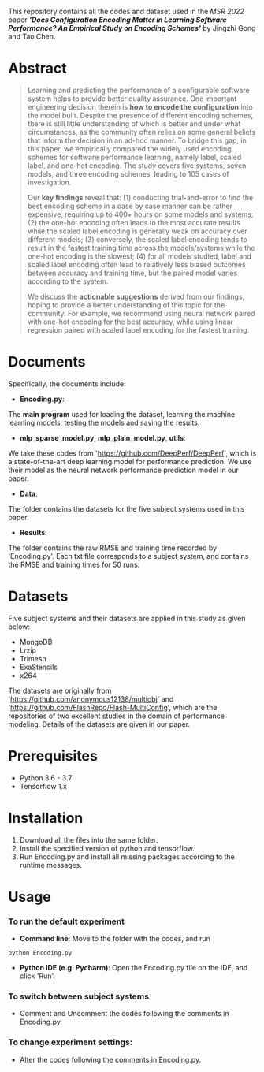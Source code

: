 This repository contains all the codes and dataset used in the *MSR 2022* paper ***'Does Configuration Encoding Matter in Learning Software Performance? An Empirical Study on Encoding Schemes'*** by Jingzhi Gong and Tao Chen. 

# Abstract
>Learning and predicting the performance of a configurable software system helps to provide better quality assurance. One important engineering decision therein is **how to encode the configuration** into the model built. Despite the presence of different encoding schemes, there is still little understanding of which is better and under what circumstances, as the community often relies on some general beliefs that inform the decision in an ad-hoc manner. To bridge this gap, in this paper, we empirically compared the widely used encoding schemes for software performance learning, namely label, scaled label, and one-hot encoding. The study covers five systems, seven models, and three encoding schemes, leading to 105 cases of investigation. 
>
>Our **key findings** reveal that: (1) conducting trial-and-error to find the best encoding scheme in a case by case manner can be rather expensive, requiring up to 400+ hours on some models and systems; (2) the one-hot encoding often leads to the most accurate results while the scaled label encoding is generally weak on accuracy over different models; (3) conversely, the scaled label encoding tends to result in the fastest training time across the models/systems while the one-hot encoding is the slowest; (4) for all models studied, label and scaled label encoding often lead to relatively less biased outcomes between accuracy and training time, but the paired model varies according to the system.
>
>We discuss the **actionable suggestions** derived from our findings, hoping to provide a better understanding of this topic for the community. For example, we recommend using neural network paired with one-hot encoding for the best accuracy, while using linear regression paired with scaled label encoding for the fastest training. 

# Documents
Specifically, the documents include:

- **Encoding.py**: 

The **main program** used for loading the dataset, learning the machine learning models, testing the models and saving the results.

 - **mlp_sparse_model.py**, **mlp_plain_model.py**, **utils**: 

We take these codes from 'https://github.com/DeepPerf/DeepPerf', which is a state-of-the-art deep learning model for performance prediction. We use their model as the neural network performance prediction model in our paper.

 - **Data**: 

The folder contains the datasets for the five subject systems used in this paper.


 - **Results**:

The folder contains the raw RMSE and training time recorded by 'Encoding.py'. 
Each txt file corresponds to a subject system, and contains the RMSE and training times for 50 runs.

<!-- --- -->

# Datasets
Five subject systems and their datasets are applied in this study as given below:
 - MongoDB
 - Lrzip
 - Trimesh
 - ExaStencils
 - x264
 
The datasets are originally from 'https://github.com/anonymous12138/multiobj' and 'https://github.com/FlashRepo/Flash-MultiConfig',
which are the repositories of two excellent studies in the domain of performance modeling.
Details of the datasets are given in our paper.

<!-- --- -->

# Prerequisites
 - Python 3.6 - 3.7
 - Tensorflow 1.x

<!-- --- -->

# Installation
 1. Download all the files into the same folder.
 2. Install the specified version of python and tensorflow.
 3. Run Encoding.py and install all missing packages according to the runtime messages. 

<!-- --- -->

# Usage

### To run the default experiment
 - **Command line**: Move to the folder with the codes, and run 
```
python Encoding.py
```

 - **Python IDE (e.g. Pycharm)**: Open the Encoding.py file on the IDE, and click 'Run'.



### To switch between subject systems

 - Comment and Uncomment the codes following the comments in Encoding.py.




### To change experiment settings:
 - Alter the codes following the comments in Encoding.py.
 
